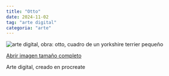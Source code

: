 ```yaml
---
title: "Otto"
date: 2024-11-02
tag: "arte digital"
categoria: "arte"
---
```


![arte digital, obra: otto, cuadro de un yorkshire terrier pequeño](/static/images/Untitled_Artwork_2.png)

[Abrir imagen tamaño completo](/static/images/Untitled_Artwork_2.png)

Arte digital, creado en procreate

